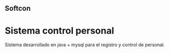 ## Softcon
<h1>Sistema control personal</h1>
<p>
Sistema desarrollado en java + mysql para el registro y control de personal.
</p>

